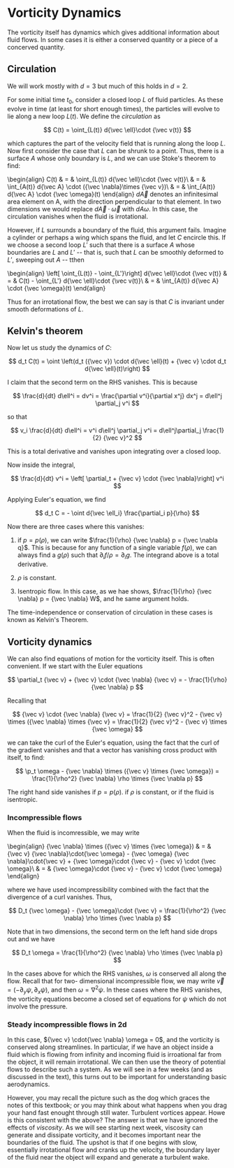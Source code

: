 # Vorticity Dynamics

The vorticity itself has dynamics which gives additional information about fluid flows.
In some cases it is either a conserved quantity or a piece of a concerved quantity.

## Circulation

We will work mostly with $d = 3$ but much of this holds in $d = 2$.

For some initial time $t_0$, consider a closed loop $L$ of fluid particles. As these evolve in time (at least for short
enough times), the particles will evolve to lie along a new loop $L(t)$. We define the *circulation*
as

$$
	C(t) = \oint_{L(t)} d{\vec \ell}\cdot {\vec v(t)}
$$

which captures the part of the velocity field that is running along the loop $L$.
Now first consider the case that $L$ can be shrunk to a point. Thus, there is a 
surface $A$ whose only boundary is $L$, and we can use Stoke's theorem to find:

\begin{align}
	C(t) & = & \oint_{L(t)} d{\vec \ell}\cdot {\vec v(t)}\\
	& = & \int_{A(t)} d{\vec A} \cdot ({\vec \nabla}\times {\vec v})\\
	& = & \int_{A(t)} d{\vec A} \cdot {\vec \omega}(t)
\end{align}
$d{\vec A}$ denotes an infinitesimal area element on A, with the direction perpendicular to that element.
In two dimensions we would replace $d{\vec A} \cdot {\vec \omega}$ with $dA \omega$. 
In this case, the circulation vanishes when the fluid is irrotational.

However, if $L$ surrounds a boundary of the fluid, this argument fails. Imagine a cylinder or
perhaps a wing which spans the fluid, and let $C$ encircle this. If we choose a second loop $L'$
such that there is a surface $A$ whose boundaries are $L$ and $L'$ -- that is, such that $L$ can
be smoothly deformed to $L'$, sweeping out $A$ -- tthen

\begin{align}
	\left[ \oint_{L(t)} - \oint_{L'}\right] d{\vec \ell}\cdot {\vec v(t)}
	& = & C(t) -  \oint_{L'} d{\vec \ell}\cdot {\vec v(t)}\\
	& = &  \int_{A(t)} d{\vec A} \cdot {\vec \omega}(t)
\end{align}

Thus for an irrotational flow, the best we can say is that $C$ is invariant under smooth 
deformations of $L$.

## Kelvin's theorem

Now let us study the dynamics of $C$:

$$
	d_t C(t) = \oint \left(d_t ({\vec v}) \cdot d{\vec \ell}(t) + {\vec v} \cdot d_t d{\vec \ell}(t)\right)
$$

I claim that the second term on the RHS vanishes. This is because

$$
	\frac{d}{dt} d\ell^i = dv^i = \frac{\partial v^i}{\partial x^j} dx^j = 
	d\ell^j \partial_j v^i
$$

so that

$$ v_i 	\frac{d}{dt} d\ell^i = v^i d\ell^j \partial_j v^i =  d\ell^j\partial_j \frac{1}{2} {\vec v}^2 $$

This is a total derivative and vanishes upon integrating over a closed loop.

Now inside the integral,

$$
	\frac{d}{dt} v^i = \left[ \partial_t + {\vec v} \cdot {\vec \nabla}\right] v^i
$$

Applying Euler's equation, we find

$$
	d_t C = - \oint d{\vec \ell_i} \frac{\partial_i p}{\rho} 
$$

Now there are three cases where this vanishes:

1. if $p = p(\rho)$, we can write $\frac{1}{\rho} {\vec \nabla} p = {\vec \nabla q}$. This is because
for any function of a single variable $f(\rho)$, we can always find a $g(\rho)$ such that 
$\partial_i f/\rho = \partial_i g$. The integrand above is a total derivative. 

2. $\rho$ is constant.

3. Isentropic flow. In this case, as we hae shows, $\frac{1}{\rho} {\vec \nabla} p = {\vec \nabla} W$,
and he same argument holds.

The time-independence or conservation of circulation in these cases is known as Kelvin's Theorem.

## Vorticity dynamics

We can also find equations of motion for the vorticity itself. This is often convenient. If we start with the
Euler equations

$$
	\partial_t {\vec v} + {\vec v} \cdot {\vec \nabla} {\vec v} = - \frac{1}{\rho} {\vec \nabla} p
$$

Recalling that

$$
	{\vec v} \cdot {\vec \nabla} {\vec v} = \frac{1}{2} {\vec v}^2 - {\vec v} 
	\times ({\vec \nabla} \times {\vec v} = \frac{1}{2} {\vec v}^2 - {\vec v} \times {\vec \omega}
$$

we can take the curl of the Euler's equation, using the fact that the curl of the gradient 
vanishes and that a vector has vanishing cross product with itself, to find:

$$
	\p_t \omega - {\vec \nabla} \times ({\vec v} \times {\vec \omega}) = \frac{1}{\rho^2} {\vec \nabla} \rho \times
	{\vec \nabla p}
$$

The right hand side vanishes if $p = p(\rho)$. if $\rho$ is constant, or if the fluid is isentropic.

### Incompressible flows

When the fluid is incomressible, we may write

\begin{align}
	{\vec \nabla} \times ({\vec v} \times {\vec \omega}) & = & 
	{\vec v} {\vec \nabla}\cdot{\vec \omega} - {\vec \omega} {\vec \nabla}\cdot{\vec v}
	+ {\vec \omega}\cdot {\vec v} - {\vec v} \cdot {\vec \omega}\\
	& = & {\vec \omega}\cdot {\vec v} - {\vec v} \cdot {\vec \omega}
\end{align}

where we have used incompressibility combined with the fact that the divergence of a curl vanishes.
Thus,

$$
	D_t {\vec \omega} -  {\vec \omega}\cdot {\vec v} = \frac{1}{\rho^2} {\vec \nabla} \rho \times
	{\vec \nabla p}
$$

Note that in two dimensions, the second term on the left hand side drops out and we have

$$
	D_t \omega = \frac{1}{\rho^2} {\vec \nabla} \rho \times
	{\vec \nabla p}
$$

In the cases above for which the RHS vanishes, $\omega$ is conserved all along the flow. Recall that for two-
dimensional incompressible flow, we may write ${\vec v} = (- \partial_y \psi, \partial_x \psi)$, and then
$\omega = \nabla^2 \psi$. In these cases where the RHS vanishes, the vorticity equations become a 
closed set of equations for $\psi$ which do not involve the pressure. 

### Steady incompressible flows in 2d

In this case, ${\vec v} \cdot{\vec \nabla} \omega = 0$, and the vorticity is conserved along streamlines.
In particular, if we have an object inside a fluid which is flowing from infinity and incoming fluid is
irroational far from the object, it will remain irrotational. We can then use the theory of potential
flows to describe such a system. As we will see in a few weeks (and as discussed in the text), this turns
out to be important for understanding basic aerodynamics.

However, you may recall the picture such as the dog which graces the notes of this textbook; or you may
think about what happens when you drag your hand fast enought through still water. Turbulent vortices appear.
Howe is this consistent with the above? The answer is that we have ignored the effects of *viscosity*.
As we will see starting next week, viscosity can generate and dissipate vorticity, and it becomes important
near the boundaries of the fluid. The upshot is that if one begins with slow, essentially irrotational
flow and cranks up the velocity, the boundary layer of the fluid near the object will expand and generate
a turbulent wake.

